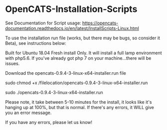 # OpenCATS-Installation-Scripts
See Documentation for Script usage: https://opencats-documentation.readthedocs.io/en/latest/InstallScripts-Linux.html


To use the installation run file (works, but there may be bugs, so consider it Beta), see instructions below:

Built for Ubuntu 18.04 Fresh install Only.  It will install a full lamp environment with php5.6.  If you've already got php 7 on your machine...there will be issues.

Download the opencats-0.9.4-3-linux-x64-installer.run file


sudo chmod +x /filelocation/opencats-0.9.4-3-linux-x64-installer.run

sudo ./opencats-0.9.4-3-linux-x64-installer.run

Please note, it take between 5-10 minutes for the install, it looks like it's hanging up at 100%, but that is normal.  If there's any errors, it WILL give you an error message.

If you have any errors, please let us know!
